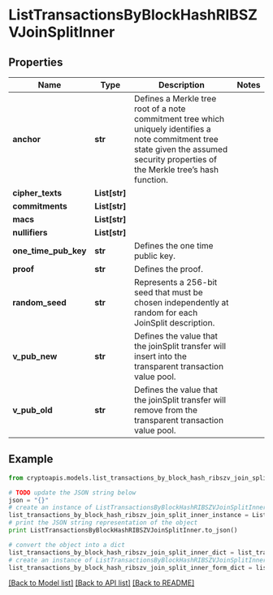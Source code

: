 # ListTransactionsByBlockHashRIBSZVJoinSplitInner


## Properties
Name | Type | Description | Notes
------------ | ------------- | ------------- | -------------
**anchor** | **str** | Defines a Merkle tree root of a note commitment tree which uniquely identifies a note commitment tree state given the assumed security properties of the Merkle tree’s  hash function. | 
**cipher_texts** | **List[str]** |  | 
**commitments** | **List[str]** |  | 
**macs** | **List[str]** |  | 
**nullifiers** | **List[str]** |  | 
**one_time_pub_key** | **str** | Defines the one time public key. | 
**proof** | **str** | Defines the proof. | 
**random_seed** | **str** | Represents a 256-bit seed that must be chosen independently at random for each JoinSplit description. | 
**v_pub_new** | **str** | Defines the value that the joinSplit transfer will insert into the transparent transaction value pool. | 
**v_pub_old** | **str** | Defines the value that the joinSplit transfer will remove from the transparent transaction value pool. | 

## Example

```python
from cryptoapis.models.list_transactions_by_block_hash_ribszv_join_split_inner import ListTransactionsByBlockHashRIBSZVJoinSplitInner

# TODO update the JSON string below
json = "{}"
# create an instance of ListTransactionsByBlockHashRIBSZVJoinSplitInner from a JSON string
list_transactions_by_block_hash_ribszv_join_split_inner_instance = ListTransactionsByBlockHashRIBSZVJoinSplitInner.from_json(json)
# print the JSON string representation of the object
print ListTransactionsByBlockHashRIBSZVJoinSplitInner.to_json()

# convert the object into a dict
list_transactions_by_block_hash_ribszv_join_split_inner_dict = list_transactions_by_block_hash_ribszv_join_split_inner_instance.to_dict()
# create an instance of ListTransactionsByBlockHashRIBSZVJoinSplitInner from a dict
list_transactions_by_block_hash_ribszv_join_split_inner_form_dict = list_transactions_by_block_hash_ribszv_join_split_inner.from_dict(list_transactions_by_block_hash_ribszv_join_split_inner_dict)
```
[[Back to Model list]](../README.md#documentation-for-models) [[Back to API list]](../README.md#documentation-for-api-endpoints) [[Back to README]](../README.md)


